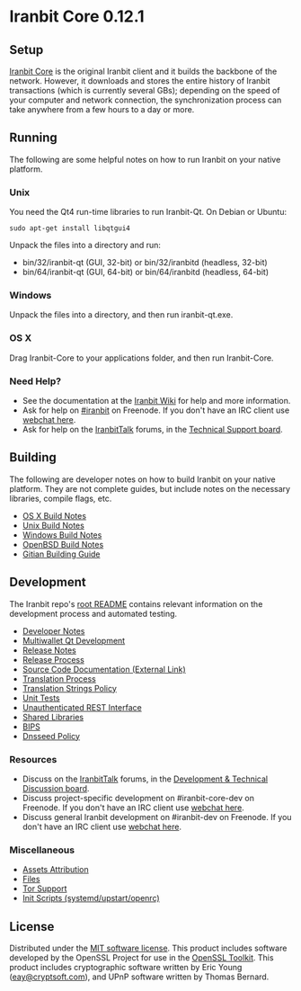 Iranbit Core 0.12.1
=====================

Setup
---------------------
[Iranbit Core](http://iranbit.org/en/download) is the original Iranbit client and it builds the backbone of the network. However, it downloads and stores the entire history of Iranbit transactions (which is currently several GBs); depending on the speed of your computer and network connection, the synchronization process can take anywhere from a few hours to a day or more.

Running
---------------------
The following are some helpful notes on how to run Iranbit on your native platform.

### Unix

You need the Qt4 run-time libraries to run Iranbit-Qt. On Debian or Ubuntu:

	sudo apt-get install libqtgui4

Unpack the files into a directory and run:

- bin/32/iranbit-qt (GUI, 32-bit) or bin/32/iranbitd (headless, 32-bit)
- bin/64/iranbit-qt (GUI, 64-bit) or bin/64/iranbitd (headless, 64-bit)



### Windows

Unpack the files into a directory, and then run iranbit-qt.exe.

### OS X

Drag Iranbit-Core to your applications folder, and then run Iranbit-Core.

### Need Help?

* See the documentation at the [Iranbit Wiki](https://en.iranbit.it/wiki/Main_Page)
for help and more information.
* Ask for help on [#iranbit](http://webchat.freenode.net?channels=iranbit) on Freenode. If you don't have an IRC client use [webchat here](http://webchat.freenode.net?channels=iranbit).
* Ask for help on the [IranbitTalk](https://iranbittalk.org/) forums, in the [Technical Support board](https://iranbittalk.org/index.php?board=4.0).

Building
---------------------
The following are developer notes on how to build Iranbit on your native platform. They are not complete guides, but include notes on the necessary libraries, compile flags, etc.

- [OS X Build Notes](build-osx.md)
- [Unix Build Notes](build-unix.md)
- [Windows Build Notes](build-windows.md)
- [OpenBSD Build Notes](build-openbsd.md)
- [Gitian Building Guide](gitian-building.md)

Development
---------------------
The Iranbit repo's [root README](/README.md) contains relevant information on the development process and automated testing.

- [Developer Notes](developer-notes.md)
- [Multiwallet Qt Development](multiwallet-qt.md)
- [Release Notes](release-notes.md)
- [Release Process](release-process.md)
- [Source Code Documentation (External Link)](https://dev.visucore.com/iranbit/doxygen/)
- [Translation Process](translation_process.md)
- [Translation Strings Policy](translation_strings_policy.md)
- [Unit Tests](unit-tests.md)
- [Unauthenticated REST Interface](REST-interface.md)
- [Shared Libraries](shared-libraries.md)
- [BIPS](bips.md)
- [Dnsseed Policy](dnsseed-policy.md)

### Resources
* Discuss on the [IranbitTalk](https://iranbittalk.org/) forums, in the [Development & Technical Discussion board](https://iranbittalk.org/index.php?board=6.0).
* Discuss project-specific development on #iranbit-core-dev on Freenode. If you don't have an IRC client use [webchat here](http://webchat.freenode.net/?channels=iranbit-core-dev).
* Discuss general Iranbit development on #iranbit-dev on Freenode. If you don't have an IRC client use [webchat here](http://webchat.freenode.net/?channels=iranbit-dev).

### Miscellaneous
- [Assets Attribution](assets-attribution.md)
- [Files](files.md)
- [Tor Support](tor.md)
- [Init Scripts (systemd/upstart/openrc)](init.md)

License
---------------------
Distributed under the [MIT software license](http://www.opensource.org/licenses/mit-license.php).
This product includes software developed by the OpenSSL Project for use in the [OpenSSL Toolkit](https://www.openssl.org/). This product includes
cryptographic software written by Eric Young ([eay@cryptsoft.com](mailto:eay@cryptsoft.com)), and UPnP software written by Thomas Bernard.
